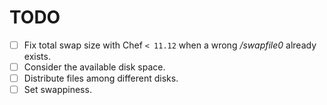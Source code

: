 TODO
====

* [ ] Fix total swap size with Chef `< 11.12` when a wrong */swapfile0* already exists.
* [ ] Consider the available disk space.
* [ ] Distribute files among different disks.
* [ ] Set swappiness.
